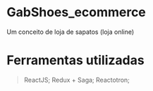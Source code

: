 # GabShoes_ecommerce
Um conceito de loja de sapatos (loja online)
# Ferramentas utilizadas
> ReactJS;
> Redux + Saga;
> Reactotron;

